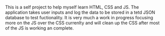 This is a self project to help myself learn HTML, CSS and JS. The application takes user inputs and log the data to be stored in a tetd JSON database to test fuctionality. It is very much a work in progress focusing more on the JS over the CSS currenlty and will clean up the CSS after most of the JS is working an complete. 
